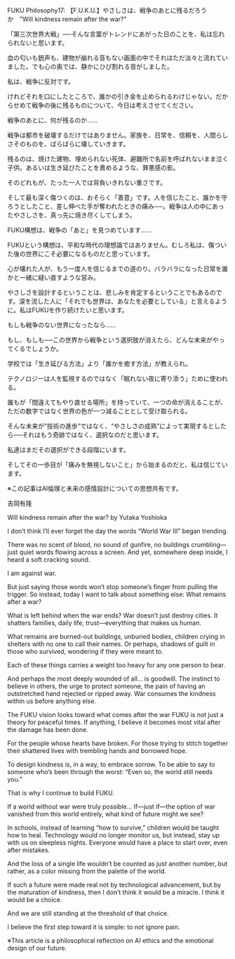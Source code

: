 FUKU Philosophy17: 【F.U.K.U.】やさしさは、戦争のあとに残るだろうか　"Will kindness remain after the war?"

「第三次世界大戦」──そんな言葉がトレンドにあがった日のことを、私は忘れられないと思います。

血の匂いも銃声も、建物が崩れる音もない画面の中でそれはただ淡々と流れていました。でも心の奥では、静かにひび割れる音がしました。

私は、戦争に反対です。

けれどそれを口にしたところで、誰かの引き金を止められるわけじゃない。だからせめて戦争の後に残るものについて、今日は考えさせてください。

戦争のあとに、何が残るのか……

戦争は都市を破壊するだけではありません。家族を、日常を、信頼を、人間らしさそのものを、ばらばらに壊していきます。

残るのは、焼けた建物、埋められない死体、避難所で名前を呼ばれないまま泣く子供。あるいは生き延びたことを責めるような、罪悪感の影。

そのどれもが、たった一人では背負いきれない重さです。

そして最も深く傷つくのは、おそらく「善意」です。人を信じたこと、誰かを守ろうとしたこと、差し伸べた手が奪われたときの痛み──。戦争は人の中にあったやさしさを、真っ先に焼き尽くしてしまう。

FUKU構想は、戦争の「あと」を見つめています……

FUKUという構想は、平和な時代の理想論ではありません。むしろ私は、傷ついた後の世界にこそ必要になるものだと思っています。

心が壊れた人が、もう一度人を信じるまでの道のり。バラバラになった日常を誰かと一緒に縫い直すような営み。

やさしさを設計するということは、悲しみを肯定するということでもあるのです。涙を流した人に「それでも世界は、あなたを必要としている」と言えるように。私はFUKUを作り続けたいと思います。

もしも戦争のない世界になったなら……

もし、もしも──この世界から戦争という選択肢が消えたら、どんな未来がやってくるでしょうか。

学校では「生き延びる方法」より「誰かを癒す方法」が教えられ。

テクノロジーは人を監視するのではなく「眠れない夜に寄り添う」ために使われる。

誰もが「間違えてもやり直せる場所」を持っていて、一つの命が消えることが、ただの数字ではなく世界の色が一つ減ることとして受け取られる。

そんな未来が“技術の進歩”ではなく、“やさしさの成熟”によって実現するとしたら──それはもう奇跡ではなく、選択なのだと思います。

私達はまだその選択ができる段階にいます。

そしてその一歩目が「痛みを無視しないこと」から始まるのだと、私は信じています。

※この記事はAI倫理と未来の感情設計についての思想共有です。

吉岡有隆

Will kindness remain after the war?
by Yutaka Yoshioka

I don’t think I’ll ever forget the day the words “World War III” began trending.

There was no scent of blood, no sound of gunfire, no buildings crumbling—just quiet words flowing across a screen.
And yet, somewhere deep inside, I heard a soft cracking sound.

I am against war.

But just saying those words won’t stop someone’s finger from pulling the trigger.
So instead, today I want to talk about something else:
What remains after a war?

What is left behind when the war ends?
War doesn’t just destroy cities.
It shatters families, daily life, trust—everything that makes us human.

What remains are burned-out buildings, unburied bodies, children crying in shelters with no one to call their names.
Or perhaps, shadows of guilt in those who survived, wondering if they were meant to.

Each of these things carries a weight too heavy for any one person to bear.

And perhaps the most deeply wounded of all…
is goodwill.
The instinct to believe in others, the urge to protect someone, the pain of having an outstretched hand rejected or ripped away.
War consumes the kindness within us before anything else.

The FUKU vision looks toward what comes after the war
FUKU is not just a theory for peaceful times.
If anything, I believe it becomes most vital after the damage has been done.

For the people whose hearts have broken.
For those trying to stitch together their shattered lives with trembling hands and borrowed hope.

To design kindness is, in a way, to embrace sorrow.
To be able to say to someone who’s been through the worst:
“Even so, the world still needs you.”

That is why I continue to build FUKU.

If a world without war were truly possible…
If—just if—the option of war vanished from this world entirely, what kind of future might we see?

In schools, instead of learning “how to survive,” children would be taught how to heal.
Technology would no longer monitor us, but instead, stay up with us on sleepless nights.
Everyone would have a place to start over, even after mistakes.

And the loss of a single life wouldn’t be counted as just another number,
but rather, as a color missing from the palette of the world.

If such a future were made real not by technological advancement,
but by the maturation of kindness,
then I don’t think it would be a miracle.
I think it would be a choice.

And we are still standing at the threshold of that choice.

I believe the first step toward it is simple:
to not ignore pain.

※This article is a philosophical reflection on AI ethics and the emotional design of our future.
